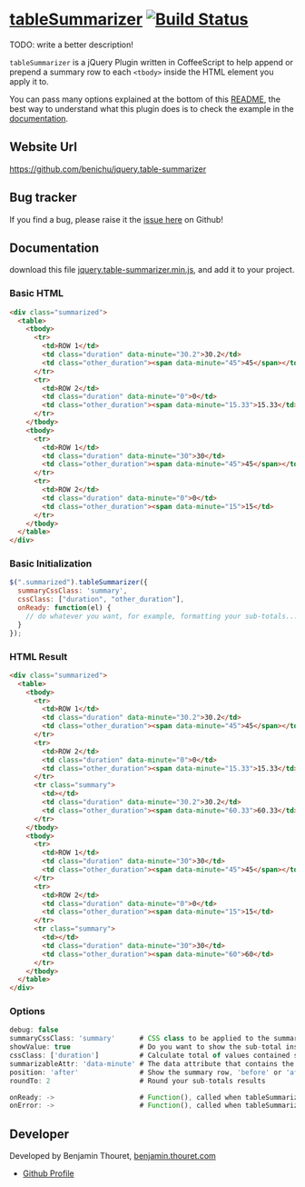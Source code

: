 # [tableSummarizer](https://github.com/benichu/jquery.table-summarizer) [![Build Status](https://secure.travis-ci.org/benichu/jquery.table-summarizer.png?branch=master)](https://travis-ci.org/benichu/jquery.table-summarizer)

TODO: write a better description!

`tableSummarizer` is a jQuery Plugin written in CoffeeScript to help append or
prepend a summary row to each `<tbody>` inside the HTML element you apply it to.

You can pass many options explained at the bottom of this [README](#options), the best way to understand
what this plugin does is to check the example in the [documentation](#documentation).

## Website Url

https://github.com/benichu/jquery.table-summarizer

## Bug tracker

If you find a bug, please raise it the [issue here](https://github.com/benichu/jquery.table-summarizer/issues) on Github!

## Documentation

download this file [jquery.table-summarizer.min.js](https://github.com/benichu/jquery.table-summarizer/blob/master/js/jquery.table-summarizer.min.js),
and add it to your project.


### Basic HTML

```html
<div class="summarized">
  <table>
    <tbody>
      <tr>
        <td>ROW 1</td>
        <td class="duration" data-minute="30.2">30.2</td>
        <td class="other_duration"><span data-minute="45">45</span></td>
      </tr>
      <tr>
        <td>ROW 2</td>
        <td class="duration" data-minute="0">0</td>
        <td class="other_duration"><span data-minute="15.33">15.33</td>
      </tr>
    </tbody>
    <tbody>
      <tr>
        <td>ROW 1</td>
        <td class="duration" data-minute="30">30</td>
        <td class="other_duration"><span data-minute="45">45</span></td>
      </tr>
      <tr>
        <td>ROW 2</td>
        <td class="duration" data-minute="0">0</td>
        <td class="other_duration"><span data-minute="15">15</td>
      </tr>
    </tbody>
  </table>
</div>
```

### Basic Initialization

```javascript
$(".summarized").tableSummarizer({
  summaryCssClass: 'summary',
  cssClass: ["duration", "other_duration"],
  onReady: function(el) {
    // do whatever you want, for example, formatting your sub-totals...
  }
});
```

### HTML Result

```html
<div class="summarized">
  <table>
    <tbody>
      <tr>
        <td>ROW 1</td>
        <td class="duration" data-minute="30.2">30.2</td>
        <td class="other_duration"><span data-minute="45">45</span></td>
      </tr>
      <tr>
        <td>ROW 2</td>
        <td class="duration" data-minute="0">0</td>
        <td class="other_duration"><span data-minute="15.33">15.33</td>
      </tr>
      <tr class="summary">
        <td></td>
        <td class="duration" data-minute="30.2">30.2</td>
        <td class="other_duration"><span data-minute="60.33">60.33</td>
      </tr>
    </tbody>
    <tbody>
      <tr>
        <td>ROW 1</td>
        <td class="duration" data-minute="30">30</td>
        <td class="other_duration"><span data-minute="45">45</span></td>
      </tr>
      <tr>
        <td>ROW 2</td>
        <td class="duration" data-minute="0">0</td>
        <td class="other_duration"><span data-minute="15">15</td>
      </tr>
      <tr class="summary">
        <td></td>
        <td class="duration" data-minute="30">30</td>
        <td class="other_duration"><span data-minute="60">60</td>
      </tr>
    </tbody>
  </table>
</div>
```

### Options

```javascript
debug: false
summaryCssClass: 'summary'      # CSS class to be applied to the summary row
showValue: true                 # Do you want to show the sub-total inside the summary <td>
cssClass: ['duration']          # Calculate total of values contained somewhere inside elements with this CSS class
summarizableAttr: 'data-minute' # The data attribute that contains the value to sum (ex: <td data-minute="120">)
position: 'after'               # Show the summary row, 'before' or 'after' each tbody
roundTo: 2                      # Round your sub-totals results

onReady: ->                     # Function(), called when tableSummarizer is ready
onError: ->                     # Function(), called when tableSummarizer has not found an element to work on
```

## Developer

Developed by Benjamin Thouret, [benjamin.thouret.com](http://benjamin.thouret.com)

+ [Github Profile](http://github.com/benichu)
